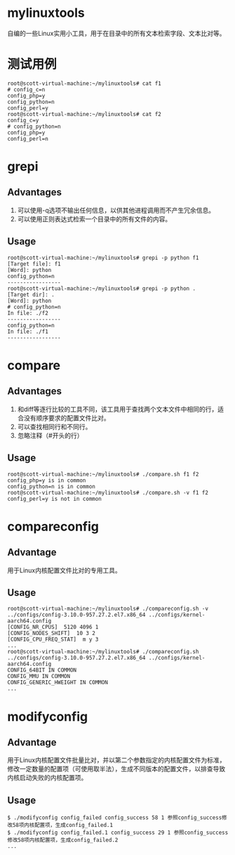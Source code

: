 # mylinuxtools
自编的一些Linux实用小工具，用于在目录中的所有文本检索字段、文本比对等。

# 测试用例
```
root@scott-virtual-machine:~/mylinuxtools# cat f1
# config_c=n
config_php=y
config_python=n
config_perl=y
root@scott-virtual-machine:~/mylinuxtools# cat f2
config_c=y
# config_python=n
config_php=y
config_perl=n
```
# grepi
## Advantages
1. 可以使用-q选项不输出任何信息，以供其他进程调用而不产生冗余信息。
2. 可以使用正则表达式检索一个目录中的所有文件的内容。
## Usage
```
root@scott-virtual-machine:~/mylinuxtools# grepi -p python f1
[Target file]: f1
[Word]: python
config_python=n
-----------------
root@scott-virtual-machine:~/mylinuxtools# grepi -p python .
[Target dir]: .
[Word]: python
# config_python=n
In file: ./f2
-----------------
config_python=n
In file: ./f1
-----------------
```
# compare
## Advantages
1. 和diff等逐行比较的工具不同，该工具用于查找两个文本文件中相同的行，适合没有顺序要求的配置文件比对。
2. 可以查找相同行和不同行。
3. 忽略注释（#开头的行）
## Usage
```
root@scott-virtual-machine:~/mylinuxtools# ./compare.sh f1 f2
config_php=y is in common
config_python=n is in common
root@scott-virtual-machine:~/mylinuxtools# ./compare.sh -v f1 f2
config_perl=y is not in common
```

# compareconfig
## Advantage
用于Linux内核配置文件比对的专用工具。
## Usage
```
root@scott-virtual-machine:~/mylinuxtools# ./compareconfig.sh -v ../configs/config-3.10.0-957.27.2.el7.x86_64 ../configs/kernel-aarch64.config 
[CONFIG_NR_CPUS]  5120 4096 1
[CONFIG_NODES_SHIFT]  10 3 2
[CONFIG_CPU_FREQ_STAT]  m y 3
...
root@scott-virtual-machine:~/mylinuxtools# ./compareconfig.sh ../configs/config-3.10.0-957.27.2.el7.x86_64 ../configs/kernel-aarch64.config 
CONFIG_64BIT IN COMMON
CONFIG_MMU IN COMMON
CONFIG_GENERIC_HWEIGHT IN COMMON
...
```

# modifyconfig
## Advantage
用于Linux内核配置文件批量比对，并以第二个参数指定的内核配置文件为标准，修改一定数量的配置项（可使用取半法），生成不同版本的配置文件，以排查导致内核启动失败的内核配置项。
## Usage
```
$ ./modifyconfig config_failed config_success 58 1 参照config_success修改58项内核配置项，生成config_failed.1
$ ./modifyconfig config_failed.1 config_success 29 1 参照config_success修改58项内核配置项，生成config_failed.2
...
```



